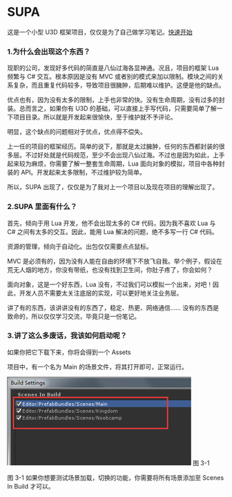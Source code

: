 # SUPA

  这是一个小型 U3D 框架项目，仅仅是为了自己做学习笔记。[快速开始](#start)

###   1.为什么会出现这个东西？

  现职的公司，发现好多代码的简直是八仙过海各显神通。况且，项目的框架 Lua 频繁与 C# 交互。根本原因是没有 MVC 或者别的模式来加以限制。模块之间的关系复杂，而且重复代码较多，导致项目很臃肿，后期难以维护。这便是他的缺点。

  优点也有，因为没有太多的限制，上手也非常的快。没有生命周期，没有过多的封装。总而言之，如果你有 U3D 的基础，可以直接上手写代码，只需要简单了解一下项目目录。所以就是开发起来很愉快，至于维护就不予评论。

  明显，这个缺点的问题相对于优点，优点得不偿失。

  上一任的项目的框架经历。简单的说下，那就是太过臃肿，任何的东西都封装的很多层。不过好处就是代码规范，至少不会出现八仙过海。不过也是因为如此，上手起来较为麻烦，你需要了解一整套生命周期，Lua 面向对象的模拟，项目中各种封装的 API。开发起来太多限制，不过维护较为简单。

  所以，SUPA 出现了，仅仅是为了我对上一个项目以及现在项目的理解出现了。

###   2.SUPA 里面有什么？

  首先，倾向于用 Lua 开发，他不会出现太多的 C# 代码，因为我不喜欢 Lua 与 C# 之间有太多的交互。因此，能用 Lua 解决的问题，绝不多写一行 C# 代码。

  资源的管理，倾向于自动化。出包仅仅需要点点鼠标。

  MVC 是必须有的，因为没有人能在自由的环境下不放飞自我。举个例子，假设在荒无人烟的地方，你没有带纸，也没有找到卫生间，你肚子疼了，你会如何？

  面向对象，这是一个好东西，Lua 没有，不过我们可以模拟一个出来，对吧！因此，开发人员不需要太关注底层的实现，可以更好地关注业务层。

  讲了有的东西，该讲讲没有的东西了，稳定、热更、网络通信…… 没有的东西是致命的，所以仅仅学习交流，毕竟只是一份笔记。

### <span id="start">3.讲了这么多废话，我该如何启动呢？</span>

  如果你把它下载下来，你将会得到一个 Assets

  项目中，有一个名为 Main 的场景文件，将其打开即可，正常运行。

![](./Images/0001.png)  图 3-1

图 3-1 如果你想要测试场景加载，切换的功能，你需要将所有场景添加至 Scenes In Build 才可以。
